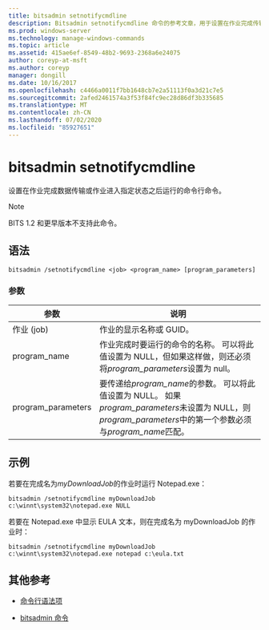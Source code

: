 ```yaml
---
title: bitsadmin setnotifycmdline
description: Bitsadmin setnotifycmdline 命令的参考文章，用于设置在作业完成传输数据时或作业进入状态时将运行的命令行命令。
ms.prod: windows-server
ms.technology: manage-windows-commands
ms.topic: article
ms.assetid: 415ae6ef-8549-48b2-9693-2368a6e24075
author: coreyp-at-msft
ms.author: coreyp
manager: dongill
ms.date: 10/16/2017
ms.openlocfilehash: c4466a0011f7bb1648cb7e2a51113f0a3d21c7e5
ms.sourcegitcommit: 2afed2461574a3f53f84fc9ec28d86df3b335685
ms.translationtype: MT
ms.contentlocale: zh-CN
ms.lasthandoff: 07/02/2020
ms.locfileid: "85927651"
---
```

# <a name="bitsadmin-setnotifycmdline"></a>bitsadmin setnotifycmdline

设置在作业完成数据传输或作业进入指定状态之后运行的命令行命令。

> [!NOTE]
> BITS 1.2 和更早版本不支持此命令。

## <a name="syntax"></a>语法

```
bitsadmin /setnotifycmdline <job> <program_name> [program_parameters]
```

### <a name="parameters"></a>参数

| 参数 | 说明 |
| --------- | ----------- |
| 作业 (job) | 作业的显示名称或 GUID。 |
| program_name | 作业完成时要运行的命令的名称。 可以将此值设置为 NULL，但如果这样做，则还必须将*program_parameters*设置为 null。 |
| program_parameters | 要传递给*program_name*的参数。 可以将此值设置为 NULL。 如果*program_parameters*未设置为 NULL，则*program_parameters*中的第一个参数必须与*program_name*匹配。 |

## <a name="examples"></a>示例

若要在完成名为*myDownloadJob*的作业时运行 Notepad.exe：

```
bitsadmin /setnotifycmdline myDownloadJob c:\winnt\system32\notepad.exe NULL
```

若要在 Notepad.exe 中显示 EULA 文本，则在完成名为 myDownloadJob 的作业时：

```
bitsadmin /setnotifycmdline myDownloadJob c:\winnt\system32\notepad.exe notepad c:\eula.txt
```

## <a name="additional-references"></a>其他参考

- [命令行语法项](command-line-syntax-key.md)

- [bitsadmin 命令](bitsadmin.md)

